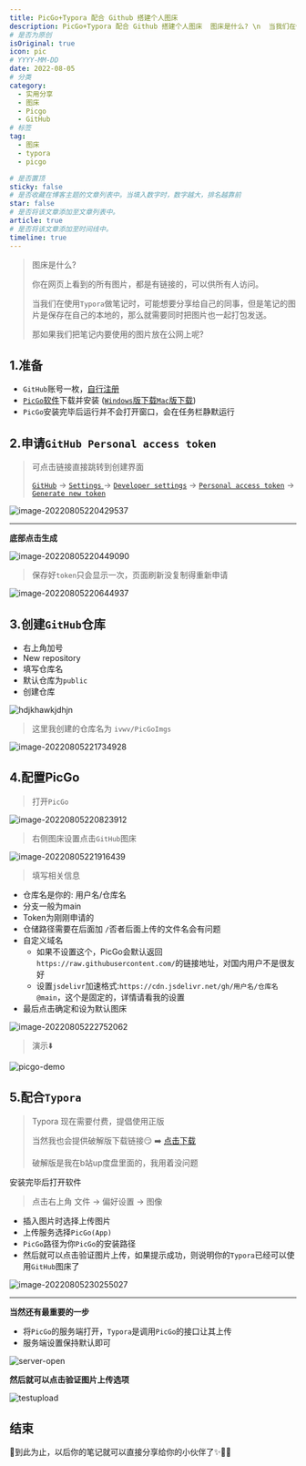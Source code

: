 ```yaml
---
title: PicGo+Typora 配合 Github 搭建个人图床
description: PicGo+Typora 配合 Github 搭建个人图床  图床是什么? \n  当我们在使用`Typora`做笔记时，可能想要分享给自己的同事，但是笔记的图片是保存在自己的本地的，那么就需要同时把图片也一起打包发送。
# 是否为原创
isOriginal: true
icon: pic
# YYYY-MM-DD
date: 2022-08-05
# 分类
category:
  - 实用分享
  - 图床
  - Picgo
  - GitHub
# 标签
tag:
  - 图床
  - typora
  - picgo

# 是否置顶
sticky: false
# 是否收藏在博客主题的文章列表中。当填入数字时，数字越大，排名越靠前
star: false
# 是否将该文章添加至文章列表中。
article: true
# 是否将该文章添加至时间线中。
timeline: true
---
```

<CountView></CountView>



> 图床是什么?
>
> 你在网页上看到的所有图片，都是有链接的，可以供所有人访问。
>
> 当我们在使用`Typora`做笔记时，可能想要分享给自己的同事，但是笔记的图片是保存在自己的本地的，那么就需要同时把图片也一起打包发送。
>
> 那如果我们把笔记内要使用的图片放在公网上呢?


<!-- more -->


## 1.准备

- `GitHub`账号一枚，[自行注册](https://github.com/)
- [`PicGo`软件](https://github.com/Molunerfinn/PicGo/releases/tag/v2.3.0)下载并安装   ([`Windows`版下载](https://github.com/Molunerfinn/PicGo/releases/download/v2.3.0/PicGo-Setup-2.3.0-x64.exe)[`Mac`版下载](https://github.com/Molunerfinn/PicGo/releases/download/v2.3.0/PicGo-2.3.0.dmg)) 
- `PicGo`安装完毕后运行并不会打开窗口，会在任务栏静默运行

## 2.申请`GitHub Personal access token`

> 可点击链接直接跳转到创建界面
>
> [`GitHub`](https://github.com/) -> [`Settings` ](https://github.com/settings/profile)-> [`Developer settings`](https://github.com/settings/apps) -> [`Personal access token`](https://github.com/settings/tokens) -> [`Generate new token`](https://github.com/settings/tokens/new)

![image-20220805220429537](https://public-1310720021.cos.ap-shanghai.myqcloud.com/headimg/typora-user-images/2022-08-05-22:04:29*image-20220805220429537*a.png)

---

**底部点击生成**

![image-20220805220449090](https://public-1310720021.cos.ap-shanghai.myqcloud.com/headimg/typora-user-images/2022-08-05-22:04:49*image-20220805220449090*6.png)

> 保存好`token`只会显示一次，页面刷新没复制得重新申请

![image-20220805220644937](https://public-1310720021.cos.ap-shanghai.myqcloud.com/headimg/typora-user-images/2022-08-05-22:06:45*image-20220805220644937*6.png)



## 3.创建`GitHub`仓库

- 右上角加号
- New repository
- 填写仓库名
- 默认仓库为`public`
- 创建仓库

![hdjkhawkjdhjn](https://public-1310720021.cos.ap-shanghai.myqcloud.com/img/%E6%A1%8C%E9%9D%A2/2022-08-08-10:55:00*hdjkhawkjdhjn*b.png)

> 这里我创建的仓库名为 `ivwv/PicGoImgs`

![image-20220805221734928](https://public-1310720021.cos.ap-shanghai.myqcloud.com/headimg/typora-user-images/2022-08-05-22:17:35*image-20220805221734928*2.png)

## 4.配置PicGo

> 打开`PicGo`

![image-20220805220823912](https://public-1310720021.cos.ap-shanghai.myqcloud.com/headimg/typora-user-images/2022-08-05-22:08:24*image-20220805220823912*f.png)

> 右侧图床设置点击`GitHub`图床

![image-20220805221916439](https://public-1310720021.cos.ap-shanghai.myqcloud.com/headimg/typora-user-images/2022-08-05-22:19:16*image-20220805221916439*8.png)

> 填写相关信息

- 仓库名是你的:  用户名/仓库名
- 分支一般为main
- Token为刚刚申请的
- 仓储路径需要在后面加 `/`否者后面上传的文件名会有问题
- 自定义域名
  - 如果不设置这个，PicGo会默认返回`https://raw.githubusercontent.com/`的链接地址，对国内用户不是很友好
  - 设置`jsdelivr`加速格式:`https://cdn.jsdelivr.net/gh/用户名/仓库名@main`，这个是固定的，详情请看我的设置
- 最后点击确定和设为默认图床

![image-20220805222752062](https://public-1310720021.cos.ap-shanghai.myqcloud.com/headimg/typora-user-images/2022-08-05-22:27:52*image-20220805222752062*2.png)

> 演示:arrow_down:

![picgo-demo](https://public-1310720021.cos.ap-shanghai.myqcloud.com/headimg/picgo-demo.gif)



## 5.配合`Typora`

> Typora 现在需要付费，提倡使用正版
>
> 当然我也会提供破解版下载链接:smirk: :arrow_right: [点击下载](https://lc-gluttony.s3.amazonaws.com/LfQUMiHwWA4l/a5ryYkM9D3e9mF8FrsN66S9YzXEC5vXX/Typora1.3.6.zip)
>
> 破解版是我在b站up度盘里面的，我用着没问题

安装完毕后打开软件

> 点击右上角 文件 -> 偏好设置 -> 图像

- 插入图片时选择上传图片
- 上传服务选择`PicGo(App)`
- `PicGo`路径为你`PicGo`的安装路径
- 然后就可以点击验证图片上传，如果提示成功，则说明你的`Typora`已经可以使用`GitHub`图床了

![image-20220805230255027](https://public-1310720021.cos.ap-shanghai.myqcloud.com/headimg/image-20220805230255027.png)

---

**当然还有最重要的一步**

- 将`PicGo`的服务端打开，`Typora`是调用`PicGo`的接口让其上传
- 服务端设置保持默认即可

![server-open](https://public-1310720021.cos.ap-shanghai.myqcloud.com/headimg/server-open.gif)



**然后就可以点击验证图片上传选项**

![testupload](https://public-1310720021.cos.ap-shanghai.myqcloud.com/headimg/testupload.gif)



## 结束

:star2:到此为止，以后你的笔记就可以直接分享给你的小伙伴了:sparkles::sparkling_heart::star2:


